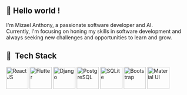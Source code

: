 <h2>👋 Hello world !</h2>
I'm Mizael Anthony, a passionate software developer and AI.<br/>Currently, I'm focusing on honing my skills in software development and always seeking new challenges and opportunities to learn and grow.
<h2> 🚀 &nbsp;Tech Stack </h2>
<p align="left">
<img src="https://cdn.jsdelivr.net/gh/devicons/devicon/icons/react/react-original.svg" alt="ReactJS" width="60" height="60" />
<img src="https://cdn.jsdelivr.net/gh/devicons/devicon/icons/flutter/flutter-original.svg" alt="Flutter"  width="60" height="60" />
<img src="https://cdn.jsdelivr.net/gh/devicons/devicon/icons/django/django-plain.svg" alt="Django" width="60" height="60" />
<img src="https://cdn.jsdelivr.net/gh/devicons/devicon/icons/postgresql/postgresql-original.svg" alt="PostgreSQL"  width="60" height="60" />
<img src="https://cdn.jsdelivr.net/gh/devicons/devicon/icons/sqlite/sqlite-original.svg" alt="SQLite"  width="60" height="60" />
<img src="https://cdn.jsdelivr.net/gh/devicons/devicon/icons/bootstrap/bootstrap-original.svg" alt="Bootstrap"  width="60" height="60" />
<img src="https://cdn.jsdelivr.net/gh/devicons/devicon/icons/materialui/materialui-original.svg" alt="Material UI"  width="60" height="60" />

</p>








<!---
mizael-anthony/mizael-anthony is a ✨ special ✨ repository because its `README.md` (this file) appears on your GitHub profile.
You can click the Preview link to take a look at your changes.
--->

